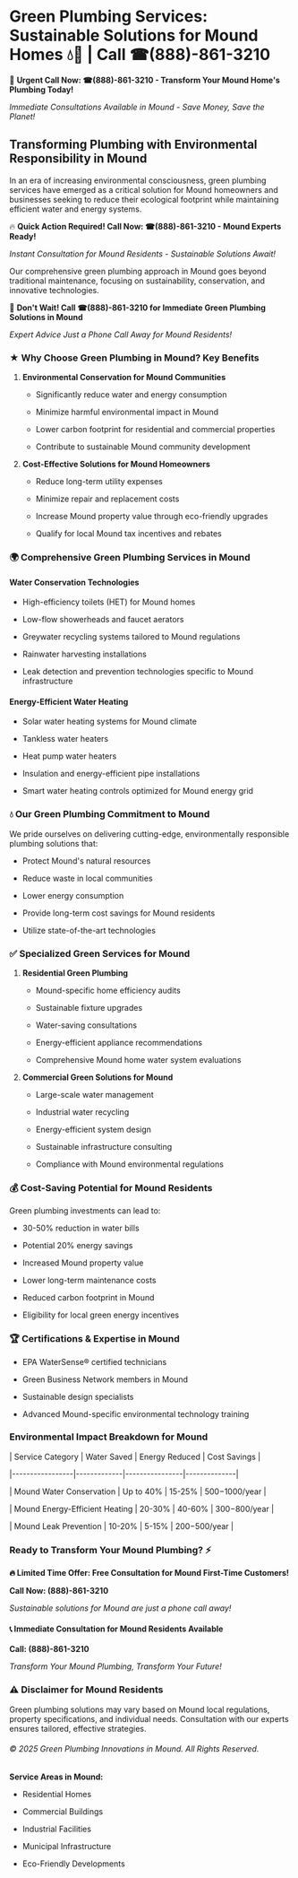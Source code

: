 # Green Plumbing Services: Sustainable Solutions for Mound Homes 💧🌿 | Call ☎(888)-861-3210

🚨 **Urgent Call Now: ☎(888)-861-3210 - Transform Your Mound Home's Plumbing Today!**
*Immediate Consultations Available in Mound - Save Money, Save the Planet!*

## Transforming Plumbing with Environmental Responsibility in Mound

In an era of increasing environmental consciousness, green plumbing services have emerged as a critical solution for Mound homeowners and businesses seeking to reduce their ecological footprint while maintaining efficient water and energy systems. 

🔥 **Quick Action Required! Call Now: ☎(888)-861-3210 - Mound Experts Ready!**
*Instant Consultation for Mound Residents - Sustainable Solutions Await!*

Our comprehensive green plumbing approach in Mound goes beyond traditional maintenance, focusing on sustainability, conservation, and innovative technologies.

🚨 **Don't Wait! Call ☎(888)-861-3210 for Immediate Green Plumbing Solutions in Mound**
*Expert Advice Just a Phone Call Away for Mound Residents!*

### ★ Why Choose Green Plumbing in Mound? Key Benefits

1. **Environmental Conservation for Mound Communities** 
   - Significantly reduce water and energy consumption
   - Minimize harmful environmental impact in Mound
   - Lower carbon footprint for residential and commercial properties
   - Contribute to sustainable Mound community development

2. **Cost-Effective Solutions for Mound Homeowners** 
   - Reduce long-term utility expenses
   - Minimize repair and replacement costs
   - Increase Mound property value through eco-friendly upgrades
   - Qualify for local Mound tax incentives and rebates

### 🌍 Comprehensive Green Plumbing Services in Mound

#### Water Conservation Technologies
- High-efficiency toilets (HET) for Mound homes
- Low-flow showerheads and faucet aerators
- Greywater recycling systems tailored to Mound regulations
- Rainwater harvesting installations
- Leak detection and prevention technologies specific to Mound infrastructure

#### Energy-Efficient Water Heating
- Solar water heating systems for Mound climate
- Tankless water heaters
- Heat pump water heaters
- Insulation and energy-efficient pipe installations
- Smart water heating controls optimized for Mound energy grid

### 💧 Our Green Plumbing Commitment to Mound

We pride ourselves on delivering cutting-edge, environmentally responsible plumbing solutions that:
- Protect Mound's natural resources
- Reduce waste in local communities
- Lower energy consumption
- Provide long-term cost savings for Mound residents
- Utilize state-of-the-art technologies

### ✅ Specialized Green Services for Mound

1. **Residential Green Plumbing**
   - Mound-specific home efficiency audits
   - Sustainable fixture upgrades
   - Water-saving consultations
   - Energy-efficient appliance recommendations
   - Comprehensive Mound home water system evaluations

2. **Commercial Green Solutions for Mound**
   - Large-scale water management
   - Industrial water recycling
   - Energy-efficient system design
   - Sustainable infrastructure consulting
   - Compliance with Mound environmental regulations

### 💰 Cost-Saving Potential for Mound Residents

Green plumbing investments can lead to:
- 30-50% reduction in water bills
- Potential 20% energy savings
- Increased Mound property value
- Lower long-term maintenance costs
- Reduced carbon footprint in Mound
- Eligibility for local green energy incentives

### 🏆 Certifications & Expertise in Mound

- EPA WaterSense® certified technicians
- Green Business Network members in Mound
- Sustainable design specialists
- Advanced Mound-specific environmental technology training

### Environmental Impact Breakdown for Mound

| Service Category | Water Saved | Energy Reduced | Cost Savings |
|-----------------|-------------|----------------|--------------|
| Mound Water Conservation | Up to 40% | 15-25% | $500-$1000/year |
| Mound Energy-Efficient Heating | 20-30% | 40-60% | $300-$800/year |
| Mound Leak Prevention | 10-20% | 5-15% | $200-$500/year |

### Ready to Transform Your Mound Plumbing? ⚡

**🔥 Limited Time Offer: Free Consultation for Mound First-Time Customers!**

**Call Now: (888)-861-3210**
*Sustainable solutions for Mound are just a phone call away!*

#### 📞 Immediate Consultation for Mound Residents Available

**Call: (888)-861-3210**
*Transform Your Mound Plumbing, Transform Your Future!*

### ⚠️ Disclaimer for Mound Residents

Green plumbing solutions may vary based on Mound local regulations, property specifications, and individual needs. Consultation with our experts ensures tailored, effective strategies.

###### © 2025 Green Plumbing Innovations in Mound. All Rights Reserved.

**Service Areas in Mound:** 
- Residential Homes
- Commercial Buildings
- Industrial Facilities
- Municipal Infrastructure
- Eco-Friendly Developments